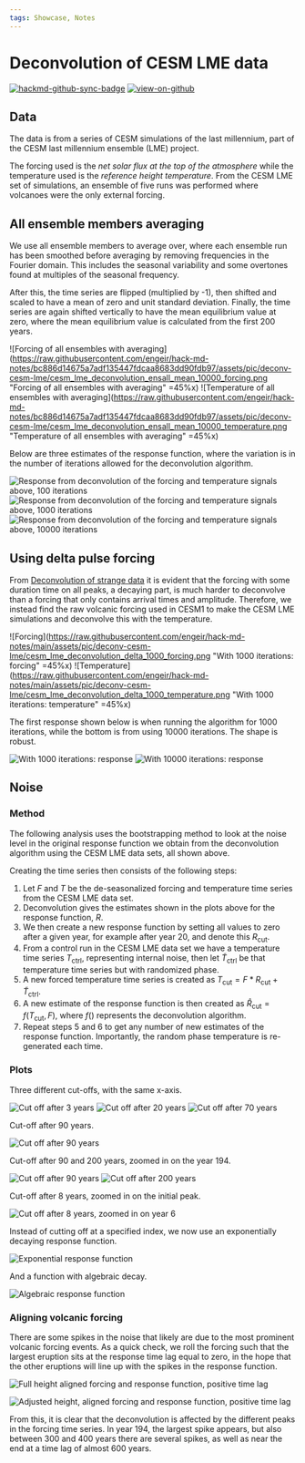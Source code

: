```yaml
---
tags: Showcase, Notes
---
```


# Deconvolution of CESM LME data

[![hackmd-github-sync-badge](https://hackmd.io/j4L-EIhRQqGdl5KmiIZ-_w/badge)](https://hackmd.io/@engeir/Sy1iHzrgs)
[![view-on-github](https://img.shields.io/badge/View%20on-GitHub-yellowgreen)](https://github.com/engeir/hack-md-notes/blob/main/cesm_lme_deconvolution.md)

## Data

The data is from a series of CESM simulations of the last millennium, part of the CESM
last millennium ensemble (LME) project.

The forcing used is the _net solar flux at the top of the atmosphere_ while the
temperature used is the _reference height temperature_. From the CESM LME set of
simulations, an ensemble of five runs was performed where volcanoes were the only
external forcing.

## All ensemble members averaging

We use all ensemble members to average over, where each ensemble run has been smoothed
before averaging by removing frequencies in the Fourier domain. This includes the
seasonal variability and some overtones found at multiples of the seasonal frequency.

After this, the time series are flipped (multiplied by -1), then shifted and scaled to
have a mean of zero and unit standard deviation. Finally, the time series are again
shifted vertically to have the mean equilibrium value at zero, where the mean
equilibrium value is calculated from the first 200 years.

![Forcing of all ensembles with
averaging](<https://raw.githubusercontent.com/engeir/hack-md-notes/bc886d14675a7adf135447fdcaa8683dd90fdb97/assets/pic/deconv-cesm-lme/cesm_lme_deconvolution_ensall_mean_10000_forcing.png>
"Forcing of all ensembles with averaging" =45%x)
![Temperature of all ensembles with
averaging](<https://raw.githubusercontent.com/engeir/hack-md-notes/bc886d14675a7adf135447fdcaa8683dd90fdb97/assets/pic/deconv-cesm-lme/cesm_lme_deconvolution_ensall_mean_10000_temperature.png>
"Temperature of all ensembles with averaging" =45%x)

Below are three estimates of the response function, where the variation is in the number
of iterations allowed for the deconvolution algorithm.

![Response from deconvolution of the forcing and temperature signals above, 100
iterations](https://raw.githubusercontent.com/engeir/hack-md-notes/bc886d14675a7adf135447fdcaa8683dd90fdb97/assets/pic/deconv-cesm-lme/cesm_lme_deconvolution_ensall_mean_100-respnse.png
"Response from deconvolution of the forcing and temperature signals above, 100
iterations")
![Response from deconvolution of the forcing and temperature signals above, 1000
iterations](https://raw.githubusercontent.com/engeir/hack-md-notes/bc886d14675a7adf135447fdcaa8683dd90fdb97/assets/pic/deconv-cesm-lme/cesm_lme_deconvolution_ensall_mean_1000-respnse.png
"Response from deconvolution of the forcing and temperature signals above, 1000
iterations")
![Response from deconvolution of the forcing and temperature signals above, 10000
iterations](https://raw.githubusercontent.com/engeir/hack-md-notes/bc886d14675a7adf135447fdcaa8683dd90fdb97/assets/pic/deconv-cesm-lme/cesm_lme_deconvolution_ensall_mean-10000_respnse.png
"Response from deconvolution of the forcing and temperature signals above, 10000
iterations")

## Using delta pulse forcing

From [Deconvolution of strange data](/FFrnfgKrRTmOC8BqAiVgEA) it is evident that the
forcing with some duration time on all peaks, a decaying part, is much harder to
deconvolve than a forcing that only contains arrival times and amplitude. Therefore, we
instead find the raw volcanic forcing used in CESM1 to make the CESM LME simulations and
deconvolve this with the temperature.

![Forcing](<https://raw.githubusercontent.com/engeir/hack-md-notes/main/assets/pic/deconv-cesm-lme/cesm_lme_deconvolution_delta_1000_forcing.png>
"With 1000 iterations: forcing" =45%x)
![Temperature](<https://raw.githubusercontent.com/engeir/hack-md-notes/main/assets/pic/deconv-cesm-lme/cesm_lme_deconvolution_delta_1000_temperature.png>
"With 1000 iterations: temperature" =45%x)

The first response shown below is when running the algorithm for 1000 iterations, while
the bottom is from using 10000 iterations. The shape is robust.

![With 1000 iterations:
response](https://raw.githubusercontent.com/engeir/hack-md-notes/main/assets/pic/deconv-cesm-lme/cesm_lme_deconvolution_delta_1000-respnse.png
"With 1000 iterations: response")
![With 10000 iterations:
response](https://raw.githubusercontent.com/engeir/hack-md-notes/main/assets/pic/deconv-cesm-lme/cesm_lme_deconvolution_delta_10000-respnse.png
"With 10000 iterations: response")

## Noise

### Method

The following analysis uses the bootstrapping method to look at the noise level in the
original response function we obtain from the deconvolution algorithm using the CESM LME
data sets, all shown above.

Creating the time series then consists of the following steps:

1. Let $F$ and $T$ be the de-seasonalized forcing and temperature time series from the
   CESM LME data set.
2. Deconvolution gives the estimates shown in the plots above for the response function,
   $R$.
3. We then create a new response function by setting all values to zero after a given
   year, for example after year 20, and denote this $R_{\mathrm{cut}}$.
4. From a control run in the CESM LME data set we have a temperature time series
   $T_{\mathrm{ctrl}}$, representing internal noise, then let
   $\widetilde{T}_{\mathrm{ctrl}}$ be that temperature time series but with randomized
   phase.
5. A new forced temperature time series is created as
   $T_{\mathrm{cut}}=F\ast{}R_{\mathrm{cut}}+\widetilde{T}_{\mathrm{ctrl}}$.
6. A new estimate of the response function is then created as
   $\widehat{R}_{\mathrm{cut}}=f(T_{\mathrm{cut}}, F)$, where $f()$ represents the
   deconvolution algorithm.
7. Repeat steps 5 and 6 to get any number of new estimates of the response function.
   Importantly, the random phase temperature is re-generated each time.

### Plots

Three different cut-offs, with the same x-axis.

![Cut off after 3
years](https://raw.githubusercontent.com/engeir/hack-md-notes/aaa8494525cd9b2e50ae76219b22a48f84611a10/assets/pic/deconv-cesm-lme/cesm-lme-cut3-iter50.png
"Cut off after 3 years") ![Cut off after 20
years](https://raw.githubusercontent.com/engeir/hack-md-notes/aaa8494525cd9b2e50ae76219b22a48f84611a10/assets/pic/deconv-cesm-lme/cesm-lme-cut20-iter50.png
"Cut off after 20 years") ![Cut off after 70
years](https://raw.githubusercontent.com/engeir/hack-md-notes/aaa8494525cd9b2e50ae76219b22a48f84611a10/assets/pic/deconv-cesm-lme/cesm-lme-cut70-iter50.png
"Cut off after 70 years")

Cut-off after 90 years.

![Cut off after 90
years](https://raw.githubusercontent.com/engeir/hack-md-notes/aaa8494525cd9b2e50ae76219b22a48f84611a10/assets/pic/deconv-cesm-lme/cesm-lme-cut90-iter50.png
"Cut off after 90 years")

Cut-off after 90 and 200 years, zoomed in on the year 194.

![Cut off after 90
years](https://raw.githubusercontent.com/engeir/hack-md-notes/aaa8494525cd9b2e50ae76219b22a48f84611a10/assets/pic/deconv-cesm-lme/cesm-lme-cut90-iter50-example194.png
"Cut off after 90 years") ![Cut off after 200
years](https://raw.githubusercontent.com/engeir/hack-md-notes/aaa8494525cd9b2e50ae76219b22a48f84611a10/assets/pic/deconv-cesm-lme/cesm-lme-cut200-iter50-example194.png
"Cut off after 200 years")

Cut-off after 8 years, zoomed in on the initial peak.

![Cut off after 8 years, zoomed in on year
6](https://raw.githubusercontent.com/engeir/hack-md-notes/aaa8494525cd9b2e50ae76219b22a48f84611a10/assets/pic/deconv-cesm-lme/cesm-lme-cut8-iter50-example6.png
"Cut off after 8 years, zoomed in on year 6")

Instead of cutting off at a specified index, we now use an exponentially decaying
response function.

![Exponential response
function](https://raw.githubusercontent.com/engeir/hack-md-notes/5b997428db1314129d6f170956dc9a9258d5cc1e/assets/pic/deconv-cesm-lme/cesm-lme-cutexp-iter50.png
"Exponential response function")

And a function with algebraic decay.

![Algebraic response
function](https://raw.githubusercontent.com/engeir/hack-md-notes/c34e802bb40472fa4c38a7c8c99e6057423498b9/assets/pic/deconv-cesm-lme/cesm-lme-cutpow-iter50.png
"Algebraic response function")

### Aligning volcanic forcing

There are some spikes in the noise that likely are due to the most prominent volcanic
forcing events. As a quick check, we roll the forcing such that the largest eruption
sits at the response time lag equal to zero, in the hope that the other eruptions will
line up with the spikes in the response function.

![Full height aligned forcing and response function, positive time
lag](https://raw.githubusercontent.com/engeir/hack-md-notes/ec30afc13b104eb83d60dd714f005a2c7b07e226/assets/pic/deconv-cesm-lme/cesm-lme-cutpow-iter10-aligned_forcing.png
"Full height aligned forcing and response function, positive time lag")

![Adjusted height, aligned forcing and response function, positive time
lag](https://raw.githubusercontent.com/engeir/hack-md-notes/ec30afc13b104eb83d60dd714f005a2c7b07e226/assets/pic/deconv-cesm-lme/cesm-lme-cutpow-iter10-aligned_forcing-zoom.png
"Adjusted height, aligned forcing and response function, positive time lag")

From this, it is clear that the deconvolution is affected by the different peaks in the
forcing time series. In year 194, the largest spike appears, but also between 300 and
400 years there are several spikes, as well as near the end at a time lag of almost 600
years.
